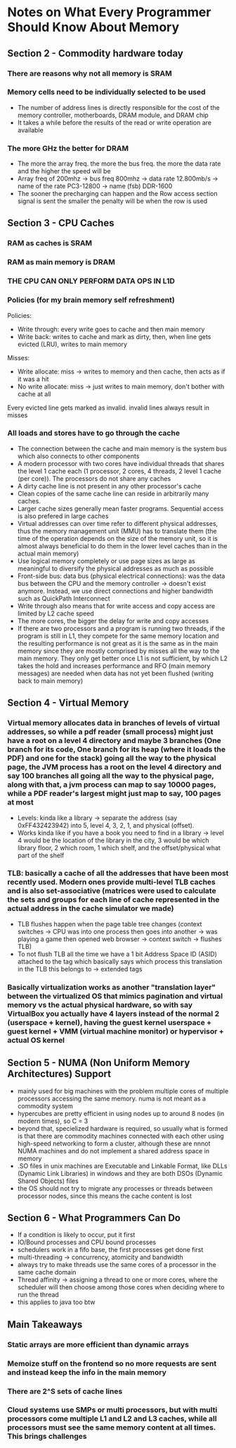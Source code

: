 # Notes on What Every Programmer Should Know About Memory

## Section 2 - Commodity hardware today

### There are reasons why not all memory is SRAM

### Memory cells need to be individually selected to be used
- The number of address lines is directly responsible for the cost of the memory controller, motherboards, DRAM module, and DRAM chip
- It takes a while before the results of the read or write operation are available

### The more GHz the better for DRAM
- The more the array freq. the more the bus freq. the more the data rate and the higher the speed will be
- Array freq of 200mhz -> bus freq 800mhz -> data rate 12.800mb/s -> name of the rate PC3-12800 -> name (fsb) DDR-1600
- The sooner the precharging can happen and the Row access section signal is sent the smaller the penalty will be when the row is used

## Section 3 - CPU Caches

### RAM as caches is SRAM
### RAM as main memory is DRAM
### THE CPU CAN ONLY PERFORM DATA OPS IN L1D

### Policies (for my brain memory self refreshment)
Policies:
- Write through: every write goes to cache and then main memory
- Write back: writes to cache and mark as dirty, then, when line gets evicted (LRU), writes to main memory
  
Misses:
- Write allocate: miss -> writes to memory and then cache, then acts as if it was a hit
- No write allocate: miss -> just writes to main memory, don't bother with cache at all

Every evicted line gets marked as invalid. invalid lines always result in misses

### All loads and stores have to go through the cache
  
- The connection between the cache and main memory is the system bus which also connects to other components
- A modern processor with two cores have individual threads that shares the level 1 cache each (1 processor, 2 cores, 4 threads, 2 level 1 cache (per core)). The processors do not share any caches
- A dirty cache line is not present in any other processor's cache
- Clean copies of the same cache line can reside in arbitrarily many caches.
- Larger cache sizes generally mean faster programs. Sequential access is also prefered in large caches
- Virtual addresses can over time refer to different physical addresses, thus the memory management unit (MMU) has to translate them (the time of the operation depends on the size of the memory unit, so it is almost always beneficial to do them in the lower level caches than in the actual main memory)
- Use logical memory completely or use page sizes as large as meaningful to diversify the physical addresses as much as possible
- Front-side bus: data bus (physical electrical connections): was the data bus between the CPU and the memory controller -> doesn't exist anymore. Instead, we use direct connections and higher bandwidth such as QuickPath Interconnect
- Write through also means that for write access and copy access are limited by L2 cache speed
- The more cores, the bigger the delay for write and copy accesses
- If there are two processors and a program is running two threads, if the program is still in L1, they compete for the same memory location and the resulting performance is not great as it is the same as in the main memory since they are mostly comprised by misses all the way to the main memory. They only get better once L1 is not sufficient, by which L2 takes the hold and increases performance and RFO (main memory messages) are needed when data has not yet been flushed (writing back to main memory)

## Section 4 - Virtual Memory

### Virtual memory allocates data in branches of levels of virtual addresses, so while a pdf reader (small process) might just have a root on a level 4 directory and maybe 3 branches (One branch for its code, One branch for its heap (where it loads the PDF) and one for the stack) going all the way to the physical page, the JVM process has a root on the level 4 directory and say 100 branches all going all the way to the physical page, along with that, a jvm process can map to say 10000 pages, while a PDF reader's largest might just map to say, 100 pages at most
- Levels: kinda like a library -> separate the address (say 0xFF432423942) into 5, level 4, 3, 2, 1, and physical (offset).
- Works kinda like if you have a book you need to find in a library -> level 4 would be the location of the library in the city, 3 would be which library floor, 2 which room, 1 which shelf, and the offset/physical what part of the shelf
  
### TLB: basically a cache of all the addresses that have been most recently used. Modern ones provide multi-level TLB caches and is also set-associative (matrices were used to calculate the sets and groups for each line of cache represented in the actual address in the cache simulator we made)
- TLB flushes happen when the page table tree changes (context switches -> CPU was into one process then goes into another -> was playing a game then opened web browser -> context switch -> flushes TLB)
- To not flush TLB all the time we have a 1 bit Address Space ID (ASID) attached to the tag which basically says which process this translation in the TLB this belongs to -> extended tags
  
### Basically virtualization works as another "translation layer" between the virtualized OS that mimics pagination and virtual memory vs the actual physical hardware, so with say VirtualBox you actually have 4 layers instead of the normal 2 (userspace + kernel), having the guest kernel userspace + guest kernel + VMM (virtual machine monitor) or hypervisor + actual OS kernel

## Section 5 - NUMA (Non Uniform Memory Architectures) Support

- mainly used for big machines with the problem multiple cores of multiple processors accessing the same memory. numa is not meant as a commodity system
- hypercubes are pretty efficient in using nodes up to around 8 nodes (in modern times), so C = 3
- beyond that, specielized hardware is required, so usually what is formed is that there are commodity machines connected with each other using high-speed networking to form a cluster, although these are nnnot NUMA machines and do not implement a shared address space in memory
- .SO files in unix machines are Executable and Linkable Format, like DLLs (Dynamic Link Libraries) in windows and they are both DSOs (Dynamic Shared Objects) files
- the OS should not try to migrate any processes or threads between processor nodes, since this means the cache content is lost

## Section 6 - What Programmers Can Do

- If a condition is likely to occur, put it first
- IO/Bound processes and CPU bound processes
- schedulers work in a fifo base, the first processes get done first
- multi-threading -> concurrency, atomicity and bandwidth
- always try to make threads use the same cores of a processor in the same cache domain
- Thread affinity -> assigning a thread to one or more cores, where the scheduler will then choose among those cores when deciding where to run the thread
- this applies to java too btw

## Main Takeaways

### Static arrays are more efficient than dynamic arrays
### Memoize stuff on the frontend so no more requests are sent and instead keep the info in the main memory
### There are 2^S sets of cache lines
### Cloud systems use SMPs or multi processors, but with multi processors come multiple L1 and L2 and L3 caches, while all processors must see the same memory content at all times. This brings challenges
